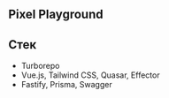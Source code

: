## Pixel Playground

## Стек

- Turborepo
- Vue.js, Tailwind CSS, Quasar, Effector
- Fastify, Prisma, Swagger
